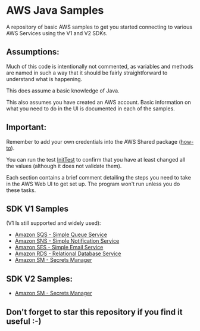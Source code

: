 # AWS Java Samples
A repository of basic AWS samples to get you started connecting to various AWS Services using the V1 and V2 SDKs.

## Assumptions:

Much of this code is intentionally not commented, as variables and methods are named in such a way that it should be fairly straightforward to understand what is happening.

This does assume a basic knowledge of Java.

This also assumes you have created an AWS account. Basic information on what you need to do in the UI is documented in each of the samples.

## Important:

Remember to add your own credentials into the AWS Shared package ([how-to](https://aws.amazon.com/premiumsupport/knowledge-center/create-access-key/)).

You can run the test [InitTest](src/test/java/InitTest.java) to confirm that you have at least changed all the values (although it does not validate them).

Each section contains a brief comment detailing the steps you need to take in the AWS Web UI to get set up. The program won't run unless you do these tasks.

## SDK V1 Samples 
(V1 Is still supported and widely used):

* [Amazon SQS - Simple Queue Service](src/main/java/com/waynecovell/awsJavaSamples/V1SDK/SQS/SQS_Start.java)
* [Amazon SNS - Simple Notification Service](src/main/java/com/waynecovell/awsJavaSamples/V1SDK/SNS/SNS_Start.java)
* [Amazon SES - Simple Email Service](src/main/java/com/waynecovell/awsJavaSamples/V1SDK/SES/SES_Start.java)
* [Amazon RDS - Relational Database Service](src/main/java/com/waynecovell/awsJavaSamples/V1SDK/RDS/RDS_Start.java)
* [Amazon SM - Secrets Manager](src/main/java/com/waynecovell/awsJavaSamples/V1SDK/SM/SM_Start.java)

## SDK V2 Samples:

* [Amazon SM - Secrets Manager](src/main/java/com/waynecovell/awsJavaSamples/V2SDK/SM/SM_Start.java)

## Don't forget to star this repository if you find it useful :-)
